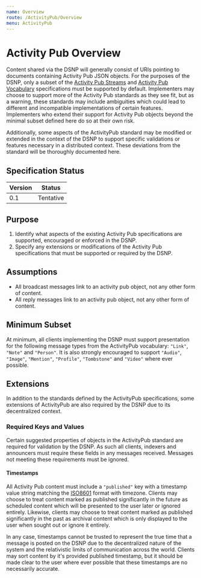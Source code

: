 ```yaml
---
name: Overview
route: /ActivityPub/Overview
menu: ActivityPub
---
```


# Activity Pub Overview

Content shared via the DSNP will generally consist of URIs pointing to documents containing Activity Pub JSON objects.
For the purposes of the DSNP, only a subset of the [Activity Pub Streams](https://www.w3.org/TR/activitypub/) and [Activity Pub Vocabulary](https://www.w3.org/TR/activitystreams-vocabulary/) specifications must be supported by default.
Implementers may choose to support more of the Activity Pub standards as they see fit, but as a warning, these standards may include ambiguities which could lead to different and incompatible implementations of certain features.
Implementers who extend their support for Activity Pub objects beyond the minimal subset defined here do so at their own risk.

Additionally, some aspects of the ActivityPub standard may be modified or extended in the context of the DSNP to support specific validations or features necessary in a distributed context.
These deviations from the standard will be thoroughly documented here.

## Specification Status

| Version | Status |
---------- | ---------
| 0.1     | Tentative |

## Purpose

1. Identify what aspects of the existing Activity Pub specifications are supported, encouraged or enforced in the DSNP.
1. Specify any extensions or modifications of the Activity Pub specifications that must be supported or required by the DSNP.

## Assumptions

* All broadcast messages link to an activity pub object, not any other form of content.
* All reply messages link to an activity pub object, not any other form of content.

## Minimum Subset

At minimum, all clients implementing the DSNP must support presentation for the following message types from the ActivityPub vocabulary: `"Link"`, `"Note"` and `"Person"`.
It is also strongly encouraged to support `"Audio"`, `"Image"`, `"Mention"`, `"Profile"`, `"Tombstone"` and `"Video"` where ever possible.

## Extensions

In addition to the standards defined by the ActivityPub specifications, some extensions of ActivityPub are also required by the DSNP due to its decentralized context.

### Required Keys and Values

Certain suggested properties of objects in the ActivityPub standard are required for validation by the DSNP.
As such all clients, indexers and announcers must require these fields in any messages received.
Messages not meeting these requirements must be ignored.

#### Timestamps

All Activity Pub content must include a `"published"` key with a timestamp value string matching the [ISO8601](https://www.iso.org/iso-8601-date-and-time-format.html) format with timezone.
Clients may choose to treat content marked as published significantly in the future as scheduled content which will be presented to the user later or ignored entirely.
Likewise, clients may choose to treat content marked as published significantly in the past as archival content which is only displayed to the user when sought out or ignore it entirely.

In any case, timestamps cannot be trusted to represent the true time that a message is posted on the DSNP due to the decentralized nature of the system and the relativistic limits of communication across the world.
Clients may sort content by it's provided published timestamp, but it should be made clear to the user where ever possible that these timestamps are no necessarily accurate.
